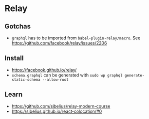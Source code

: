 # Relay

## Gotchas

- `graphql` has to be imported from `babel-plugin-relay/macro`. See https://github.com/facebook/relay/issues/2206

## Install

- https://facebook.github.io/relay/
- `schema.graphql` can be generated with `sudo wp graphql generate-static-schema --allow-root`

## Learn

- https://github.com/sibelius/relay-modern-course
- https://sibelius.github.io/react-colocation/#0

